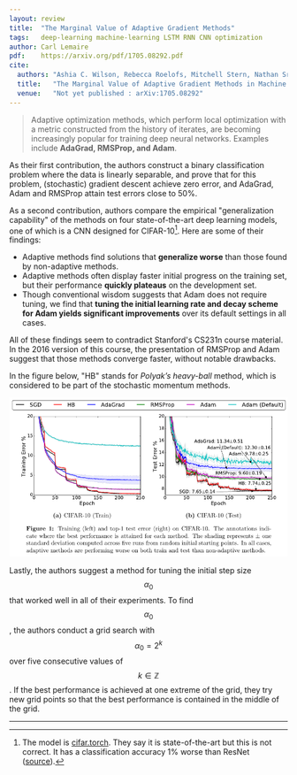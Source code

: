 ```yaml
---
layout: review
title:  "The Marginal Value of Adaptive Gradient Methods"
tags:   deep-learning machine-learning LSTM RNN CNN optimization
author: Carl Lemaire
pdf:    https://arxiv.org/pdf/1705.08292.pdf
cite:
  authors: "Ashia C. Wilson, Rebecca Roelofs, Mitchell Stern, Nathan Srebro and Benjamin Recht"
  title:   "The Marginal Value of Adaptive Gradient Methods in Machine Learning"
  venue:   "Not yet published : arXiv:1705.08292"
---
```


> Adaptive optimization methods, which perform local optimization with a metric constructed
from the history of iterates, are becoming increasingly popular for training deep neural networks.
Examples include **AdaGrad, RMSProp, and Adam**.

As their first contribution, the authors construct a binary classification problem where the data is linearly separable, and prove that for this problem, (stochastic) gradient descent achieve zero error, and AdaGrad, Adam and RMSProp attain test errors close to 50%.

As a second contribution, authors compare the empirical "generalization capability" of the methods on four state-of-the-art deep learning models, one of which is a CNN designed for CIFAR-10[^1]. Here are some of their findings:

* Adaptive methods find solutions that **generalize worse** than those found by non-adaptive methods.
* Adaptive methods often display faster initial progress on the training set, but their performance **quickly plateaus** on the development set.
* Though conventional wisdom suggests that Adam does not require tuning, we find that **tuning the initial learning rate and decay scheme for Adam yields significant improvements** over its default settings in all cases.

All of these findings seem to contradict Stanford's CS231n course material. In the 2016 version of this course, the presentation of RMSProp and Adam suggest that those methods converge faster, without notable drawbacks.

In the figure below, "HB" stands for _Polyak’s heavy-ball_ method, which is considered to be part of the stochastic momentum methods. 

![](/article/images/adaptive-methods-comparison.png)

Lastly, the authors suggest a method for tuning the initial step size $$ \alpha_0 $$ that worked well in all of their experiments. To find $$ \alpha_0 $$, the authors conduct a grid search with $$ \alpha_0 = 2^k $$ over five consecutive values of $$ k \in \mathbb{Z} $$. If the best performance is achieved at one extreme of the grid, they try new grid points so that the best performance is contained in the middle of the grid.

---

[^1]: The model is [cifar.torch](http://torch.ch/blog/2015/07/30/cifar.html). They say it is state-of-the-art but this is not correct. It has a classification accuracy 1% worse than ResNet ([source](http://rodrigob.github.io/are_we_there_yet/build/classification_datasets_results.html)).